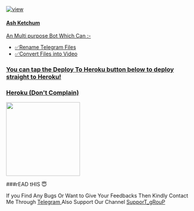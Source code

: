 <a href="https://en.wikipedia.org/wiki/Ash_Ketchum">
  <img src="https://telegra.ph/file/013ef6edf8752a64b9ee9.jpg" alt="view">    
   

#### Ash Ketchum

An Multi purpose Bot Which Can :-
* ✅Rename Telegram Files 
* ✅Convert Files into Video


### You can tap the Deploy To Heroku button below to deploy straight to Heroku!

### Heroku (Don't Complain)
<p><a href="https://heroku.com/deploy?template=https://github.com/Judson-web/Ash-Ketchum/edit/ashketchum"><img src="https://img.shields.io/badge/Deploy%20To%20Heroku-blueviolet?style=for-the-badge&logo=heroku" width="200""/></a></p>
  
  
###rEAD tHIS 😇
  
If you Find Any Bugs Or Want to Give Your Feedbacks Then Kindly Contact Me Through [Telegram ](https://telegram.dog/VAMPIRE_KING_NO_1) 
Also Support Our Channel [SupporT_gRouP](https://telegram.dog/PRIMER_ROOM) 
